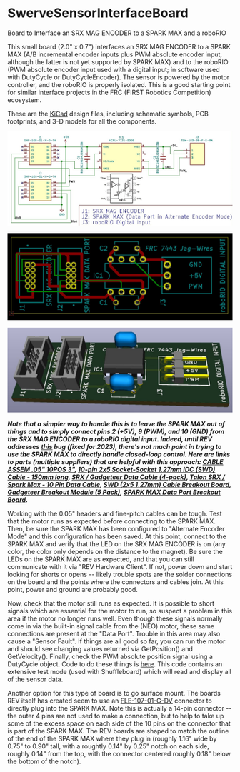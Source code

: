 # SwerveSensorInterfaceBoard
Board to Interface an SRX MAG ENCODER to a SPARK MAX and a roboRIO

This small board (2.0" x 0.7") interfaces an SRX MAG ENCODER to a SPARK MAX (A/B incremental encoder inputs plus PWM absolute encoder input, although the latter is not yet supported by SPARK MAX) and to the roboRIO (PWM absolute encoder input used with a digital input; in software used with DutyCycle or DutyCycleEncoder).  The sensor is powered by the motor controller, and the roboRIO is properly isolated.  This is a good starting point for similar interface projects in the FRC (FIRST Robotics Competition) ecosystem.

These are the [KiCad](https://www.kicad.org/) design files, including schematic symbols, PCB footprints, and 3-D models for all the components.

![alt text](https://github.com/Jagwires7443/SwerveSensorInterfaceBoard/blob/main/Board%20Schematic.JPG?raw=true)

![alt text](https://github.com/Jagwires7443/SwerveSensorInterfaceBoard/blob/main/Board%20PCB.JPG?raw=true)

![alt text](https://github.com/Jagwires7443/SwerveSensorInterfaceBoard/blob/main/Board%203D.JPG?raw=true)

***Note that a simpler way to handle this is to leave the SPARK MAX out of things and to simply connect pins 2 (+5V), 9 (PWM), and 10 (GND) from the SRX MAG ENCODER to a roboRIO digital input.  Indeed, until REV addresses [this](https://trello.com/c/bvnPPcZD/108-add-continuous-pid-capability) bug (fixed for 2023), there's not much point in trying to use the SPARK MAX to directly handle closed-loop control.  Here are links to parts (multiple suppliers) that are helpful with this approach:
[CABLE ASSEM .05" 10POS 3"](https://www.digikey.com/en/products/detail/samtec-inc/FFSD-05-D-03-00-01-N/2651110),
[10-pin 2x5 Socket-Socket 1.27mm IDC (SWD) Cable - 150mm long](https://www.adafruit.com/product/1675),
[SRX / Gadgeteer Data Cable (4-pack)](https://newsite.ctr-electronics.com/srx-gadgeteer-data-cable-4-pack/),
[Talon SRX / Spark Max - 10 Pin Data Cable](https://www.andymark.com/products/talon-srx-hero-10-pin-data-cable),
[SWD (2x5 1.27mm) Cable Breakout Board](https://www.adafruit.com/product/2743),
[Gadgeteer Breakout Module (5 Pack)](https://newsite.ctr-electronics.com/gadgeteer-breakout-module-5-pack/),
[SPARK MAX Data Port Breakout Board](https://www.revrobotics.com/rev-11-1278/).***

Working with the 0.05" headers and fine-pitch cables can be tough.  Test that the motor runs as expected before connecting to the SPARK MAX.  Then, be sure the SPARK MAX has been configured to "Alternate Encoder Mode" and this configuration has been saved.  At this point, connect to the SPARK MAX and verify that the LED on the SRX MAG ENCODER is on (any color, the color only depends on the distance to the magnet).  Be sure the LEDs on the SPARK MAX are as expected, and that you can still communicate with it via "REV Hardware Client".  If not, power down and start looking for shorts or opens -- likely trouble spots are the solder connections on the board and the points where the connectors and cables join.  At this point, power and ground are probably good.

Now, check that the motor still runs as expected.  It is possible to short signals which are essential for the motor to run, so suspect a problem in this area if the motor no longer runs well.  Even though these signals normally come in via the built-in signal cable from the (NEO) motor, these same connections are present at the "Data Port".  Trouble in this area may also cause a "Sensor Fault".  If things are all good so far, you can run the motor and should see changing values returned via GetPosition() and GetVelocity().  Finally, check the PWM absolute position signal using a DutyCycle object.  Code to do these things is [here](https://github.com/Jagwires7443/Swerve).  This code contains an extensive test mode (used with Shuffleboard) which will read and display all of the sensor data.

Another option for this type of board is to go surface mount.  The boards REV itself has created seem to use an [FLE-107-01-G-DV](https://www.samtec.com/products/fle-107-01-g-dv-a-tr) connector to directly plug into the SPARK MAX.  Note this is actually a 14-pin connector -- the outer 4 pins are not used to make a connection, but to help to take up some of the excess space on each side of the 10 pins on the connector that is part of the SPARK MAX.  The REV boards are shaped to match the outline of the end of the SPARK MAX where they plug in (roughly 1.16" wide by 0.75" to 0.90" tall, with a roughtly 0.14" by 0.25" notch on each side, roughly 0.14" from the top, with the connector centered roughly 0.18" below the bottom of the notch).
